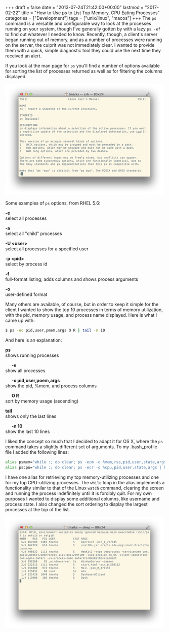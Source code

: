 +++
draft       = false
date        = "2013-07-24T21:42:00+00:00"
lastmod     = "2017-02-22"
title       = "How to Use ps to List Top Memory, CPU Eating Processes"
categories  = ["Development"]
tags        = ["unix/linux", "macos"]
+++
The `ps` command is a versatile and configurable way to look at the processes running on your system, though I've generally gotten by with a lazy `ps -ef` to find out whatever I needed to know. Recently, though, a client's server began running out of memory, and as a number of processes were running on the server, the culprit was not immediately clear. I wanted to provide them with a quick, simple diagnostic tool they could use the next time they received an alert. 

If you look at the man page for `ps` you'll find a number of options available for sorting the list of processes returned as well as for filtering the columns displayed.

![](/img/2013-07-24-linux-unix-use-ps-to-list-top-memory-cpu-eating-processes/ac6287b65af17b95d247ea063f0aa1bfc6f106f3b69adf0ae73ed8258d3a6c7b.png)

Some examples of `ps` options, from RHEL 5.6:

**-e**  
select all processes

**-a**  
select all "child" processes

**-U &lt;user&gt;**  
select all processes for a specified user

**-p &lt;pid&gt;**  
select by process id

**-f**  
full-format listing; adds columns and shows process arguments

**-o**  
user-defined format

Many others are available, of course, but in order to keep it simple for the client I wanted to show the top 10 processes in terms of memory utilization, with the pid, memory usage, and process name displayed. Here is what I came up with:

```bash
$ ps -eo pid,user,pmem,args O R | tail -n 10
```
    
And here is an explanation:

**ps**  
shows running processes

**&nbsp;&nbsp;&nbsp;&nbsp;&nbsp;&nbsp;-e**  
show all processes

**&nbsp;&nbsp;&nbsp;&nbsp;&nbsp;&nbsp;-o pid,user,poem,args**  
show the pid, %mem, and process columns

**&nbsp;&nbsp;&nbsp;&nbsp;&nbsp;&nbsp;O R**  
sort by memory usage (ascending)

**tail**  
shows only the last lines

**&nbsp;&nbsp;&nbsp;&nbsp;&nbsp;&nbsp;-n 10**  
show the last 10 lines

I liked the concept so much that I decided to adapt it for OS X, where the `ps` command takes a slightly different set of arguments. To my .bash_profile file I added the following lines:

```bash
alias psmem="while :; do clear; ps -ecm -o %mem,rss,pid,user,state,args | head -n 10; sleep 5; done"
alias pscpu="while :; do clear; ps -ecr -o %cpu,pid,user,state,args | head -n 10; sleep 2; done"
```

I have one alias for retrieving my top memory-utilizing processes and one for my top CPU-utilizing processes. The `while` loop in the alias implements a functionality similar to that of the Linux `watch` command, clearing the screen and running the process indefinitely until it is forcibly quit. For my own purposes I wanted to display some additional columns, like username and process state. I also changed the sort ordering to display the largest processes at the top of the list.

![](/img/2013-07-24-linux-unix-use-ps-to-list-top-memory-cpu-eating-processes/2bcd3b2c40d8bc37893b47399aed325508e95c655492de8866a8365eede7008f.png)
